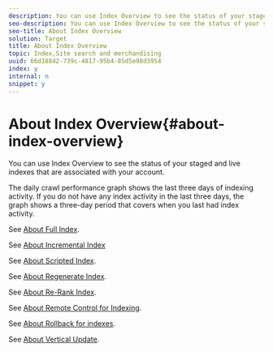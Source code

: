 ```yaml
---
description: You can use Index Overview to see the status of your staged and live indexes that are associated with your account.
seo-description: You can use Index Overview to see the status of your staged and live indexes that are associated with your account.
seo-title: About Index Overview
solution: Target
title: About Index Overview
topic: Index,Site search and merchandising
uuid: 66d18842-739c-4817-95b4-85d5e98d3954
index: y
internal: n
snippet: y
---
```


# About Index Overview{#about-index-overview}

You can use Index Overview to see the status of your staged and live indexes that are associated with your account.

 The daily crawl performance graph shows the last three days of indexing activity. If you do not have any index activity in the last three days, the graph shows a three-day period that covers when you last had index activity.

See [About Full Index](../c-about-index-menu/c-about-full-index.md#concept_C69BD21863FD4856B49326F35DB570D3).

See [About Incremental Index](../c-about-index-menu/c-about-incremental-index.md#concept_A7770F0552D14C47B3DDB65DB78FFFEE)

See [About Scripted Index](../c-about-index-menu/c-about-scripted-index.md#concept_34F58D551BC04BFB8ADC294B9DA9199D).

See [About Regenerate Index](../c-about-index-menu/c-about-regenerate-index.md#concept_6CBE6B8D18EF47D293091CBA542245FA).

See [About Re-Rank Index](../c-about-index-menu/c-about-re-rank-index.md#concept_147B0A9FCD51451787DA898E06F7C692).

See [About Remote Control for Indexing](../c-about-index-menu/c-about-remote-control-for-indexing.md#concept_C79B322190E84106A434E5C6D4A4118F).

See [About Rollback for indexes](../c-about-index-menu/c-about-rollback-for-indexes.md#concept_0BC4BC975DB045A986C3607CF32705D8).

See [About Vertical Update](../c-about-index-menu/c-about-vertical-updates.md#concept_E65A70C9C2E04804BF24FBE1B3CAD899). 
